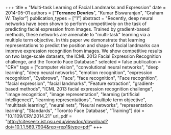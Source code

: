 +++
title = "Multi-task Learning of Facial Landmarks and Expression"
date = 2014-05-01
authors = ["**Terrance Devries**", "Kumar Biswaranjan", "Graham W. Taylor"]
publication_types = ["1"]
abstract = "Recently, deep neural networks have been shown to perform competitively on the task of predicting facial expression from images. Trained by gradient-based methods, these networks are amenable to \"multi-task\" learning via a multiple term objective. In this paper we demonstrate that learning representations to predict the position and shape of facial landmarks can improve expression recognition from images. We show competitive results on two large-scale datasets, the ICML 2013 Facial Expression Recognition challenge, and the Toronto Face Database."
selected = false
publication = "CRV"
tags = ["computer vision", "convolutional neural networks", "deep learning", "deep neural networks", "emotion recognition", "expression recognition", "Eyebrows", "Face", "face recognition", "Face recognition", "facial expression", "facial landmarks", "Feature extraction", "gradient-based methods", "ICML 2013 facial expression recognition challenge", "image recognition", "image representation", "learning (artificial intelligence)", "learning representations", "multiple term objective", "multitask learning", "neural nets", "Neural networks", "representation learning", "Standards", "Toronto Face Database", "Training"]
doi = "10.1109/CRV.2014.21"
url_pdf = "http://citeseerx.ist.psu.edu/viewdoc/download?doi=10.1.1.569.7904&rep=rep1&type=pdf"
+++

